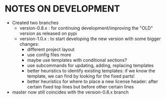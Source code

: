 # NOTES ON DEVELOPMENT

* Created two branches
  * version-0.8.x : for continuing development/improving the "OLD" version as released on pypi
  * version-1.0.x : to start developing the new version with some bigger changes:
    * different project layout
    * use config files more
    * maybe use templates with conditional sections?
    * use subcommands for updating, adding, replacing templates
    * better heuristics to identify existing templates: if we know the template, we can find 
      by looking for the fixed parts!
    * better heuristics for where to place a new license header: after certain fixed top lines but before other certain lines
* master now still coincides with the version-0.8.x branch 


